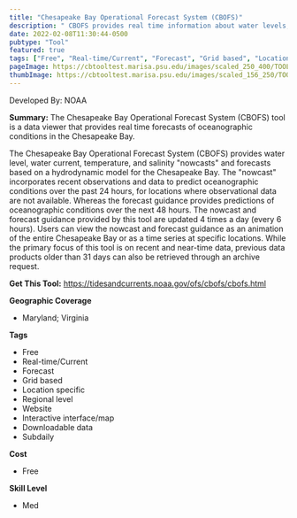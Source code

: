 ```yaml
---
title: "Chesapeake Bay Operational Forecast System (CBOFS)"
description: " CBOFS provides real time information about water levels, wind, water temperature, salinity, and currents."
date: 2022-02-08T11:30:44-0500
pubtype: "Tool"
featured: true
tags: ["Free", "Real-time/Current", "Forecast", "Grid based", "Location specific", "Regional level", "Website", "Interactive interface/map", "Downloadable data", "Subdaily"]
pageImage: https://cbtooltest.marisa.psu.edu/images/scaled_250_400/TOOLID_3.1_ScreenCapture-1.png
thumbImage: https://cbtooltest.marisa.psu.edu/images/scaled_156_250/TOOLID_3.1_ScreenCapture-1.png
---
```

Developed By: NOAA

**Summary:** The Chesapeake Bay Operational Forecast System (CBOFS) tool is a data viewer that provides real time forecasts of oceanographic conditions in the Chesapeake Bay. 

The Chesapeake Bay Operational Forecast System (CBOFS) provides water level, water current, temperature, and salinity "nowcasts" and forecasts based on a hydrodynamic model for the Chesapeake Bay. The "nowcast" incorporates recent observations and data to predict oceanographic conditions over the past 24 hours, for locations where observational data are not available. Whereas the forecast guidance provides predictions of oceanographic conditions over the next 48 hours. The nowcast and forecast guidance provided by this tool are updated 4 times a day (every 6 hours). Users can view the nowcast and forecast guidance as an animation of the entire Chesapeake Bay or as a time series at specific locations. While the primary focus of this tool is on recent and near-time data, previous data products older than 31 days can also be retrieved through an archive request. 

__**Get This Tool:**__ https://tidesandcurrents.noaa.gov/ofs/cbofs/cbofs.html

__**Geographic Coverage**__
- Maryland; Virginia

__**Tags**__
-  Free
-  Real-time/Current
-  Forecast
-  Grid based
-  Location specific
-  Regional level
-  Website
-  Interactive interface/map
-  Downloadable data
-  Subdaily

__**Cost**__
- Free

__**Skill Level**__
- Med
